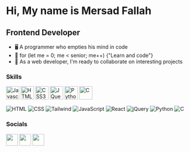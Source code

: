 Hi, My name is Mersad Fallah
===============================

Frontend Developer
-----------------------------

*   🖥️  A programmer who empties his mind in code
*   🚀  for (let me = 0; me < senior; me++) {"Learn and code"}         
*   🤝  As a web developer, I'm ready to collaborate on interesting projects
                  
### Skills
<p align="left">
  <img src="https://raw.githubusercontent.com/danielcranney/readme-generator/main/public/icons/skills/javascript-colored.svg" width="36" height="36" alt="Javascript" />
  <img src="https://raw.githubusercontent.com/danielcranney/readme-generator/main/public/icons/skills/html5-colored.svg" width="36" height="36" alt="HTML5" />
  <img src="https://raw.githubusercontent.com/danielcranney/readme-generator/main/public/icons/skills/css3-colored.svg" width="36" height="36" alt="CSS3" />
  <img src="https://raw.githubusercontent.com/danielcranney/readme-generator/main/public/icons/skills/jquery-colored.svg" width="36" height="36" alt="JQuery" />
  <img src="https://raw.githubusercontent.com/danielcranney/readme-generator/main/public/icons/skills/python-colored.svg" width="36" height="36" alt="Python" />
  <img src="https://raw.githubusercontent.com/danielcranney/readme-generator/main/public/icons/skills/c-colored.svg" width="36" height="36" alt="C" />
</p>

                    
![HTML](https://img.shields.io/badge/HTML-100%25-brightgreen)
![CSS](https://img.shields.io/badge/CSS-100%25-orange)
![Tailwind](https://img.shields.io/badge/Tailwind-80%2525-blue)
![JavaScript](https://img.shields.io/badge/JavaScript-80%25-yellow)
![React](https://img.shields.io/badge/React-50%2525-blue)
![jQuery](https://img.shields.io/badge/jQuery-50%25-blue)
![Python](https://img.shields.io/badge/Python-35%25-yellow)
![C](https://img.shields.io/badge/C-15%25-blue)

### Socials
                  
<p align="left">
  <a href="https://www.instagram.com/mersad_.fallah" target="_blank" rel="noreferrer"><img src="https://raw.githubusercontent.com/danielcranney/readme-generator/main/public/icons/socials/instagram.svg" width="32" height="32" /></a>
  <a href="https://www.github.com/mersad-Bxtrue" target="_blank" rel="noreferrer"><img src="https://raw.githubusercontent.com/danielcranney/readme-generator/main/public/icons/socials/github-dark.svg" width="32" height="32" /></a>
<!--   <a href="https://badrnezhad.com" target="_blank" rel="noreferrer"><img src="https://raw.githubusercontent.com/danielcranney/readme-generator/main/public/icons/socials/hashnode.svg" width="32" height="32" /></a> -->
<!--   <a href="https://www.linkedin.com/in/badrnezhad" target="_blank" rel="noreferrer"><img src="https://raw.githubusercontent.com/danielcranney/readme-generator/main/public/icons/socials/linkedin.svg" width="32" height="32" /></a> -->
  <a href="https://twitter.com/Mersad_dev" target="_blank" rel="noreferrer"><img src="https://raw.githubusercontent.com/danielcranney/readme-generator/main/public/icons/socials/twitter.svg" width="32" height="32" /></a></p>




